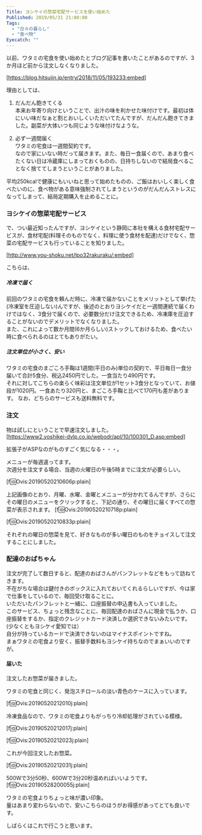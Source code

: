 ```yaml
---
Title: ヨシケイの惣菜宅配サービスを使い始めた
Published: 2019/05/31 21:00:00
Tags:
  - "日々の暮らし"
  - "食べ物"
Eyecatch: ""
---
```

以前、ワタミの宅食を使い始めたとブログ記事を書いたことがあるのですが、3か月ほど前から注文しなくなりました。  

[https://blog.hitsujin.jp/entry/2018/11/05/193233:embed]

理由としては、

1. だんだん飽きてくる  
本来お年寄り向けということで、出汁の味を利かせた味付けです。最初は体にいい味だなぁと割とおいしくいただいてたんですが、だんだん飽きてきました。副菜が大体いつも同じような味付けなような。    

2. 必ず一週間届く  
ワタミの宅食は一週間契約です。  
なので家にいない時だって届きます。また、毎日一食届くので、あまり食べたくない日は冷蔵庫にしまっておくものの、日持ちしないので結局食べることなく捨ててしまうということがありました。  

平均250kcalで健康にもいいねと思って始めたものの、ご飯はおいしく楽しく食べたいのに、食べ物がある意味強制されてしまうというのがだんだんストレスになってしまって、結局定期購入を止めることに。  



### ヨシケイの惣菜宅配サービス  
で、つい最近知ったんですが、ヨシケイという静岡に本社を構える食材宅配サービスが、食材宅配(料理そのものでなく、料理に使う食材を配達)だけでなく、惣菜の宅配サービスも行っていることを知りました。  

[http://www.you-shoku.net/lpo32rakuraku/:embed]

こちらは、  
##### 冷凍で届く  
前回のワタミの宅食を頼んだ時に、冷凍で届かないことをメリットとして挙げた(冷凍室を圧迫しない)んですが、後述のとおりヨシケイだと一週間連続で届くわけではなく、3食分で届くので、必要数分だけ注文できるため、冷凍庫を圧迫することがないのでデメリットでなくなりました。  
また、これによって数か月間(6か月らしい)ストックしておけるため、食べたい時に食べられるのはとてもありがたい。
##### 注文単位が小さく、安い  
ワタミの宅食のまごころ手鞠は1週間(平日のみ)単位の契約で、平日毎日一食分届いて合計5食分、税込2450円でした。一食当たり490円です。  
それに対してこちらの楽らく味彩は注文単位が1セット3食分となっていて、お値段が1020円。一食あたり320円と、まごころ手鞠と比べて170円も差があります。 
なお、どちらのサービスも送料無料です。   

### 注文  
物は試しにということで早速注文しました。  
[https://www2.yoshikei-dvlp.co.jp/webodr/apl/10/100301_D.asp:embed]

拡張子がASPなのがものすごく気になる・・・。  

メニューが毎週違ってます。  
次週分を注文する場合、当週の火曜日の午後5時までに注文が必要らしい。  

[f:id:Ovis:20190520210606p:plain]

上記画像のとおり、月曜、水曜、金曜とメニューが分かれてるんですが、さらにその曜日のメニューをクリックすると、下記の通り、その曜日に届くすべての惣菜が表示されます。
[f:id:Ovis:20190520210718p:plain]  

[f:id:Ovis:20190520210833p:plain]

それぞれの曜日の惣菜を見て、好きなものが多い曜日のものをチョイスして注文することにしました。  

### 配達のおばちゃん  
注文が完了して数日すると、配達のおばさんがパンフレットなどをもって訪ねてきます。  
不在がちな場合は鍵付きのボックスに入れておいてくれるらしいですが、今は家で仕事をしているので、毎回受け取ることに。  
いただいたパンフレットと一緒に、口座振替の申込書も入っていました。  
このサービス、ちょっと残念なことに、毎回配達のおばさんに現金で払うか、口座振替をするか、指定のクレジットカード決済しか選択できないみたいです。(少なくともヨシケイ愛知では）  
自分が持っているカードで決済できないのはマイナスポイントですね。  
まぁワタミの宅食より安く、振替手数料もヨシケイ持ちなのでまぁいいのですが。  

#### 届いた  
注文したお惣菜が届きました。  

ワタミの宅食と同じく、発泡スチロールの淡い青色のケースに入っています。  


[f:id:Ovis:20190520212010j:plain]



冷凍食品なので、ワタミの宅食よりもがっちり冷却処理がされている模様。  


[f:id:Ovis:20190520212017j:plain]



[f:id:Ovis:20190520212023j:plain]



これが今回注文したお惣菜。  


[f:id:Ovis:20190520212031j:plain]



500Wで3分50秒、600Wで3分20秒温めればいいようです。  
[f:id:Ovis:20190528200055j:plain]

ワタミの宅食よりちょっと味が濃い印象。  
量はあまり変わらないので、安いこちらのほうがお得感があってとても良いです。  

しばらくはこれで行こうと思います。  
